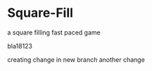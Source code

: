 # Square-Fill
a square filling fast paced game

bla18123


creating change in new branch
another change
